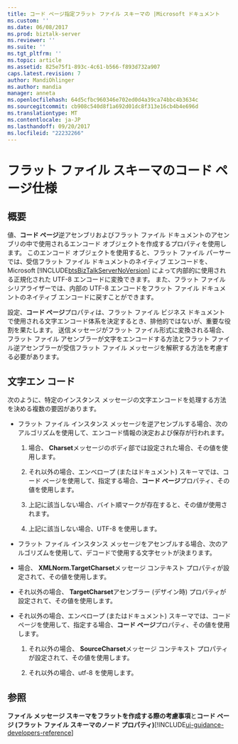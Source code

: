 ```yaml
---
title: コード ページ指定フラット ファイル スキーマの |Microsoft ドキュメント
ms.custom: ''
ms.date: 06/08/2017
ms.prod: biztalk-server
ms.reviewer: ''
ms.suite: ''
ms.tgt_pltfrm: ''
ms.topic: article
ms.assetid: 825e75f1-893c-4c61-b566-f893d732a907
caps.latest.revision: 7
author: MandiOhlinger
ms.author: mandia
manager: anneta
ms.openlocfilehash: 64d5cfbc960346e702ed0d4a39ca74bbc4b3634c
ms.sourcegitcommit: cb908c540d8f1a692d01dc8f313e16cb4b4e696d
ms.translationtype: MT
ms.contentlocale: ja-JP
ms.lasthandoff: 09/20/2017
ms.locfileid: "22232266"
---
```

# <a name="code-page-specification-for-flat-file-schemas"></a>フラット ファイル スキーマのコード ページ仕様

## <a name="overview"></a>概要
値、**コード ページ**逆アセンブリおよびフラット ファイル ドキュメントのアセンブリの中で使用されるエンコード オブジェクトを作成するプロパティを使用します。 このエンコード オブジェクトを使用すると、フラット ファイル パーサーでは、受信フラット ファイル ドキュメントのネイティブ エンコードを、Microsoft [!INCLUDE[btsBizTalkServerNoVersion](../includes/btsbiztalkservernoversion-md.md)] によって内部的に使用される正規化された UTF-8 エンコードに変換できます。 また、フラット ファイル シリアライザーでは、内部の UTF-8 エンコードをフラット ファイル ドキュメントのネイティブ エンコードに戻すことができます。  
  
 設定、**コード ページ**プロパティは、フラット ファイル ビジネス ドキュメントで使用される文字エンコード体系を決定するとき、排他的ではないが、重要な役割を果たします。 送信メッセージがフラット ファイル形式に変換される場合、フラット ファイル アセンブラーが文字をエンコードする方法とフラット ファイル逆アセンブラーが受信フラット ファイル メッセージを解釈する方法を考慮する必要があります。  

## <a name="character-encoding"></a>文字エン コード  
 次のように、特定のインスタンス メッセージの文字エンコードを処理する方法を決める複数の要因があります。  
  
-   フラット ファイル インスタンス メッセージを逆アセンブルする場合、次のアルゴリズムを使用して、エンコード情報の決定および保存が行われます。  
  
    1.  場合、 **Charset**メッセージのボディ部では設定された場合、その値を使用します。  
  
    2.  それ以外の場合、エンベロープ (またはドキュメント) スキーマでは、コード ページを使用して、指定する場合、**コード ページ**プロパティ、その値を使用します。  
  
    3.  上記に該当しない場合、バイト順マークが存在すると、その値が使用されます。  
  
    4.  上記に該当しない場合、UTF-8 を使用します。  
  
-   フラット ファイル インスタンス メッセージをアセンブルする場合、次のアルゴリズムを使用して、デコードで使用する文字セットが決まります。  
  
-   場合、 **XMLNorm.TargetCharset**メッセージ コンテキスト プロパティが設定されて、その値を使用します。  
  
-   それ以外の場合、 **TargetCharset**アセンブラー (デザイン時) プロパティが設定されて、その値を使用します。  
  
-   それ以外の場合、エンベロープ (またはドキュメント) スキーマでは、コード ページを使用して、指定する場合、**コード ページ**プロパティ、その値を使用します。  
  
    1.  それ以外の場合、 **SourceCharset**メッセージ コンテキスト プロパティが設定されて、その値を使用します。  
  
    2.  それ以外の場合、utf-8 を使用します。  
  
## <a name="see-also"></a>参照  
 **ファイル メッセージ スキーマをフラットを作成する際の考慮事項**と**コード ページ (フラット ファイル スキーマのノード プロパティ)**[!INCLUDE[ui-guidance-developers-reference](../includes/ui-guidance-developers-reference.md)]